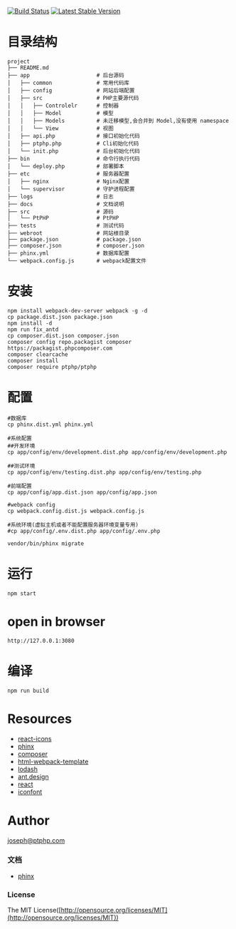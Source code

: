[![Build Status](https://travis-ci.org/ptphp/ptphp.svg)](https://travis-ci.org/ptphp/ptphp)
[![Latest Stable Version](https://poser.pugx.org/ptphp/ptphp/v/stable.png)](https://packagist.org/packages/ptphp/ptphp)


# 目录结构

    project
    ├── README.md
    ├── app                     # 后台源码
    │   ├── common              # 常用代码库
    │   ├── config              # 网站后端配置
    │   ├── src                 # PHP主要源代码  
    │   │   ├── Controlelr      # 控制器  
    │   │   ├── Model           # 模型 
    │   │   ├── Models          # 未迁移模型,会合并到 Model,没有使用 namespace
    │   │   └── View            # 视图 
    │   ├── api.php             # 接口初始化代码  
    │   ├── ptphp.php           # Cli初始化代码
    │   └── init.php            # 后台初始化代码    
    ├── bin                     # 命令行执行代码
    │   └── deploy.php          # 部署脚本   
    ├── etc                     # 服务器配置
    │   ├── nginx               # Nginx配置
    │   └── supervisor          # 守护进程配置
    ├── logs                    # 日志
    ├── docs                    # 文档说明
    ├── src                     # 源码
    │   └── PtPHP               # PtPHP
    ├── tests                   # 测试代码
    ├── webroot                 # 网站根目录
    ├── package.json            # package.json
    ├── composer.json           # composer.json
    ├── phinx.yml               # 数据库配置
    └── webpack.config.js       # webpack配置文件
    
    
# 安装
    
    npm install webpack-dev-server webpack -g -d
    cp package.dist.json package.json
    npm install -d
    npm run fix_antd
    cp composer.dist.json composer.json
    composer config repo.packagist composer https://packagist.phpcomposer.com
    composer clearcache
    composer install
    composer require ptphp/ptphp
    

# 配置
    
    #数据库
    cp phinx.dist.yml phinx.yml
    
    #系统配置
    ##开发环境
    cp app/config/env/development.dist.php app/config/env/development.php
    
    ##测试环境
    cp app/config/env/testing.dist.php app/config/env/testing.php

    #前端配置
    cp app/config/app.dist.json app/config/app.json
    
    #webpack config
    cp webpack.config.dist.js webpack.config.js 
    
    #系统环境(虚拟主机或者不能配置服务器环境变量专用)
    #cp app/config/.env.dist.php app/config/.env.php 
    
    vendor/bin/phinx migrate
    
# 运行
    
    npm start

# open in browser

    http://127.0.0.1:3080
    
# 编译

    npm run build
    
# Resources

- [react-icons](https://github.com/gorangajic/react-icons)
- [phinx](https://phinx.org/)
- [composer](http://docs.phpcomposer.com/)
- [html-webpack-template](https://github.com/jaketrent/html-webpack-template)
- [lodash](https://lodash.com/docs)
- [ant.design](http://ant.design/docs/react/introduce)
- [react](http://facebook.github.io/react/)
- [iconfont](http://iconfont.cn/)

# Author

[joseph@ptphp.com](mailto:joseph@ptphp.com)

### 文档

- [phinx](./docs/phinx.md)

### License

The MIT License([http://opensource.org/licenses/MIT](http://opensource.org/licenses/MIT))
